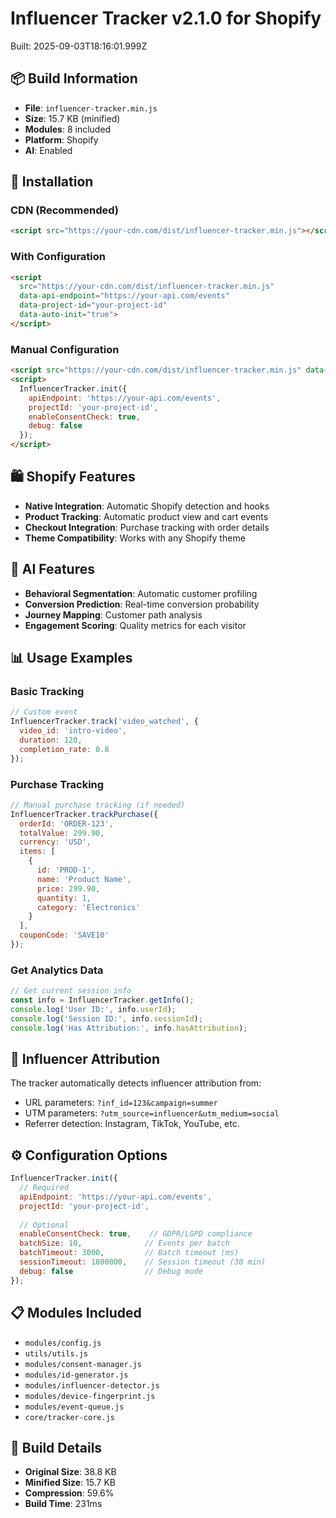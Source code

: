 # Influencer Tracker v2.1.0 for Shopify

Built: 2025-09-03T18:16:01.999Z

## 📦 Build Information

- **File**: `influencer-tracker.min.js`
- **Size**: 15.7 KB (minified)
- **Modules**: 8 included
- **Platform**: Shopify
- **AI**: Enabled

## 🚀 Installation

### CDN (Recommended)
```html
<script src="https://your-cdn.com/dist/influencer-tracker.min.js"></script>
```

### With Configuration
```html
<script 
  src="https://your-cdn.com/dist/influencer-tracker.min.js"
  data-api-endpoint="https://your-api.com/events"
  data-project-id="your-project-id"
  data-auto-init="true">
</script>
```

### Manual Configuration
```html
<script src="https://your-cdn.com/dist/influencer-tracker.min.js" data-auto-init="false"></script>
<script>
  InfluencerTracker.init({
    apiEndpoint: 'https://your-api.com/events',
    projectId: 'your-project-id',
    enableConsentCheck: true,
    debug: false
  });
</script>
```

## 🛍️ Shopify Features

- **Native Integration**: Automatic Shopify detection and hooks
- **Product Tracking**: Automatic product view and cart events
- **Checkout Integration**: Purchase tracking with order details
- **Theme Compatibility**: Works with any Shopify theme

## 🤖 AI Features

- **Behavioral Segmentation**: Automatic customer profiling
- **Conversion Prediction**: Real-time conversion probability
- **Journey Mapping**: Customer path analysis
- **Engagement Scoring**: Quality metrics for each visitor

## 📊 Usage Examples

### Basic Tracking
```javascript
// Custom event
InfluencerTracker.track('video_watched', {
  video_id: 'intro-video',
  duration: 120,
  completion_rate: 0.8
});
```

### Purchase Tracking
```javascript
// Manual purchase tracking (if needed)
InfluencerTracker.trackPurchase({
  orderId: 'ORDER-123',
  totalValue: 299.90,
  currency: 'USD',
  items: [
    {
      id: 'PROD-1',
      name: 'Product Name',
      price: 299.90,
      quantity: 1,
      category: 'Electronics'
    }
  ],
  couponCode: 'SAVE10'
});
```

### Get Analytics Data
```javascript
// Get current session info
const info = InfluencerTracker.getInfo();
console.log('User ID:', info.userId);
console.log('Session ID:', info.sessionId);
console.log('Has Attribution:', info.hasAttribution);
```

## 🎯 Influencer Attribution

The tracker automatically detects influencer attribution from:
- URL parameters: `?inf_id=123&campaign=summer`
- UTM parameters: `?utm_source=influencer&utm_medium=social`
- Referrer detection: Instagram, TikTok, YouTube, etc.

## ⚙️ Configuration Options

```javascript
InfluencerTracker.init({
  // Required
  apiEndpoint: 'https://your-api.com/events',
  projectId: 'your-project-id',
  
  // Optional
  enableConsentCheck: true,    // GDPR/LGPD compliance
  batchSize: 10,              // Events per batch
  batchTimeout: 3000,         // Batch timeout (ms)
  sessionTimeout: 1800000,    // Session timeout (30 min)
  debug: false                // Debug mode
});
```

## 📋 Modules Included

- `modules/config.js`
- `utils/utils.js`
- `modules/consent-manager.js`
- `modules/id-generator.js`
- `modules/influencer-detector.js`
- `modules/device-fingerprint.js`
- `modules/event-queue.js`
- `core/tracker-core.js`

## 🔧 Build Details

- **Original Size**: 38.8 KB
- **Minified Size**: 15.7 KB
- **Compression**: 59.6%
- **Build Time**: 231ms
